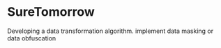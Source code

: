# SureTomorrow
Developing a data transformation algorithm. implement data masking or data obfuscation
